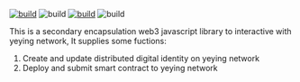 
[![build](https://img.shields.io/badge/yeying_web3-v0.0.1-519dd9.svg?style=flat)](https://github.com/yeying-community/yeying-web3)
![build](https://img.shields.io/badge/yeying-@kobofare-519dd9.svg?style=flat)
[![build](https://img.shields.io/badge/license-MIT-519dd9.svg?style=flat)](https://raw.githubusercontent.com/yeying-community/yeying/master/LICENSE)
![build](https://img.shields.io/badge/language-JS-519dd9.svg)

This is a secondary encapsulation web3 javascript library to interactive with yeying network, It supplies some fuctions:
1. Create and update distributed digital identity on yeying network
2. Deploy and submit smart contract to yeying network

